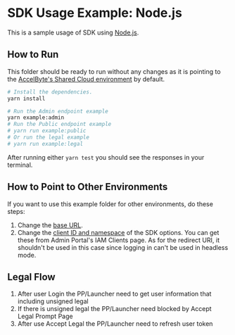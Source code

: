 # SDK Usage Example: Node.js

This is a sample usage of SDK using [Node.js](https://nodejs.org).

## How to Run

This folder should be ready to run without any changes as it is pointing to the [AccelByte's Shared Cloud environment](https://prod.gamingservices.accelbyte.io) by default.

```sh
# Install the dependencies.
yarn install

# Run the Admin endpoint example
yarn example:admin
# Run the Public endpoint example
# yarn run example:public
# Or run the legal example
# yarn run example:legal
```

After running either `yarn test` you should see the responses in your terminal.

## How to Point to Other Environments

If you want to use this example folder for other environments, do these steps:

1. Change the [base URL](https://github.com/AccelByte/accelbyte-web-sdk/blob/main/examples/sdk-node-example/index.js#L14).
2. Change the [client ID and namespace](https://github.com/AccelByte/accelbyte-web-sdk/blob/main/examples/sdk-node-example/index.js#L15-L16) of the SDK options. You can get these from Admin Portal's IAM Clients page. As for the redirect URI, it shouldn't be used in this case since logging in can't be used in headless mode.

## Legal Flow

1. After user Login the PP/Launcher need to get user information that including unsigned legal
2. If there is unsigned legal the PP/Launcher need blocked by Accept Legal Prompt Page
3. After use Accept Legal the PP/Launcher need to refresh user token